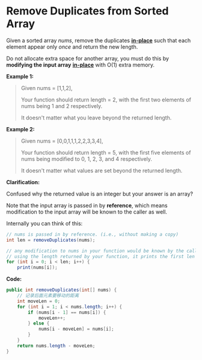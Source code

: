 # Remove Duplicates from Sorted Array

Given a sorted array _nums_, remove the duplicates [**in-place**](https://en.wikipedia.org/wiki/In-place_algorithm) such that each element appear only _once_ and return the new length.

Do not allocate extra space for another array, you must do this by **modifying the input array** [**in-place**](https://en.wikipedia.org/wiki/In-place_algorithm) with O\(1\) extra memory.

**Example 1:**

> Given nums = \[1,1,2\],
>
> Your function should return length = 2, with the first two elements of nums being 1 and 2 respectively.
>
> It doesn't matter what you leave beyond the returned length.

**Example 2:**

> Given nums = \[0,0,1,1,1,2,2,3,3,4\],
>
> Your function should return length = 5, with the first five elements of nums being modified to 0, 1, 2, 3, and 4 respectively.
>
> It doesn't matter what values are set beyond the returned length.

**Clarification:**

Confused why the returned value is an integer but your answer is an array?

Note that the input array is passed in by **reference**, which means modification to the input array will be known to the caller as well.

Internally you can think of this:

```java
// nums is passed in by reference. (i.e., without making a copy)
int len = removeDuplicates(nums);

// any modification to nums in your function would be known by the caller.
// using the length returned by your function, it prints the first len elements.
for (int i = 0; i < len; i++) {
    print(nums[i]);

```

**Code:**

```java
public int removeDuplicates(int[] nums) {
    // 记录后面元素要移动的距离
    int moveLen = 0;
    for (int i = 1; i < nums.length; i++) {
        if (nums[i - 1] == nums[i]) {
            moveLen++;
        } else {
            nums[i - moveLen] = nums[i];
        }
    }
    return nums.length - moveLen;
}
```

